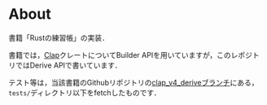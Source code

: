 # About

書籍「Rustの練習帳」の実装．

書籍では，[Clap](https://docs.rs/clap/latest/clap/index.html)クレートについてBuilder APIを用いていますが，このレポジトリではDerive APIで書いています．

テスト等は，当該書籍のGithubリポジトリの[clap_v4_deriveブランチ](https://github.com/kyclark/command-line-rust/tree/clap_v4_derive)にある，`tests/`ディレクトリ以下をfetchしたものです．
